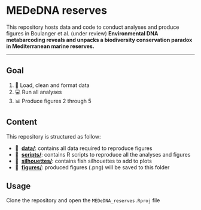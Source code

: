 # MEDeDNA reserves
This repository hosts data and code to conduct analyses and produce figures in Boulanger et al. (under review) 
**Environmental DNA metabarcoding reveals and unpacks a biodiversity conservation paradox in Mediterranean marine reserves.**

<hr />

## Goal

1. :wrench: Load, clean and format data
2. :computer: Run all analyses
3. :bar_chart: Produce figures 2 through 5

## Content

This repository is structured as follow:

- :file_folder: &nbsp;[**data/**](https://github.com/eboulanger/MEDeDNA--reserves):
 contains all data required to reproduce figures
- :file_folder: &nbsp;[**scripts/**](https://github.com/eboulanger/MEDeDNA--reserves):
 contains R scripts to reproduce all the analyses and figures
- :file_folder: &nbsp;[**silhouettes/**](https://github.com/eboulanger/MEDeDNA--reserves):
 contains fish silhouettes to add to plots
- :file_folder: &nbsp;[**figures/**](https://github.com/eboulanger/MEDeDNA--reserves):
 produced figures (.png) will be saved to this folder

## Usage

Clone the repository and open the `MEDeDNA_reserves.Rproj` file
